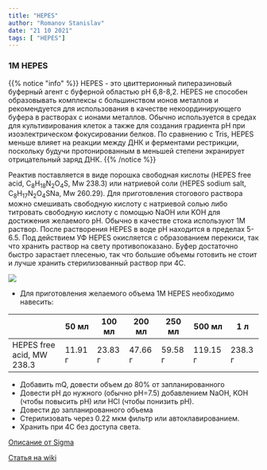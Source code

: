 ```yaml
---
title: "HEPES"
author: "Romanov Stanislav"
date: "21 10 2021"
tags: [ "HEPES"]
---
```


### 1M HEPES

{{% notice "info" %}}
HEPES - это цвиттерионный пиперазиновый буферный агент с буферной областью pH 6,8-8,2. HEPES не способен образовывать комплексы с большинством ионов металлов и рекомендуется для использования в качестве некоординирующего буфера в растворах с ионами металлов. Обычно используется в средах для культивирования клеток а также для создания градиента pH при изоэлектрическом фокусировании белков. По сравнению с Tris, HEPES меньше влияет на реакции между ДНК и ферментами рестрикции, поскольку будучи протонированным в меньшей степени экранирует отрицательный заряд ДНК.
{{% /notice %}}

Реактив поставляется в виде порошка свободная кислоты (HEPES free acid, C<sub>8</sub>H<sub>18</sub>N<sub>2</sub>O<sub>4</sub>S, Mw 238.3) или натриевой соли (HEPES sodium salt, C<sub>8</sub>H<sub>17</sub>N<sub>2</sub>O<sub>4</sub>SNa, Mw 260.29). Для приготовления стогового раствора можно смешивать свободную кислоту с натриевой солью либо титровать свободную кислоту с помощью NaOH или KOH для достижения желаемого pH. Обычно в качестве стока используют 1М раствор. После растворения HEPES в воде pH находится в пределах 5-6.5. Под действием УФ HEPES окисляется с образованием перекиси, так что хранить раствор на свету противопоказано. Буфер достаточно быстро зарастает плесенью, так что большие объемы готовить не стоит и лучше хранить стерилизованный раствор при 4С.

![](https://upload.wikimedia.org/wikipedia/commons/thumb/8/84/HEPES.png/800px-HEPES.png?classes=shadow&width=10pc)

-   Для приготовления желаемого объема 1М HEPES необходимо навесить:

|                           | 50 мл   | 100 мл  | 200 мл  | 250 мл  | 500 мл   | 1 л     |
|---------------------------|---------|---------|---------|---------|----------|---------|
| HEPES free acid, MW 238.3 | 11.91 г | 23.83 г | 47.66 г | 59.58 г | 119.15 г | 238.3 г |

-   Добавить mQ, довести объем до 80% от запланированного
-   Довести pH до нужного (обычно pH=7.5) добавлением NaOH, KOH (чтобы повысить pH) или HCl (чтобы понизить pH).
-   Довести до запланированного объема
-   Стерилизовать через 0.22 мкм фильтр или автоклавированием.
-   Хранить при 4С без доступа света.

[Описание от Sigma](https://www.sigmaaldrich.com/deepweb/assets/sigmaaldrich/product/documents/252/833/h6147pis.pdf)

[Статья на wiki](https://ru.wikipedia.org/wiki/HEPES)
